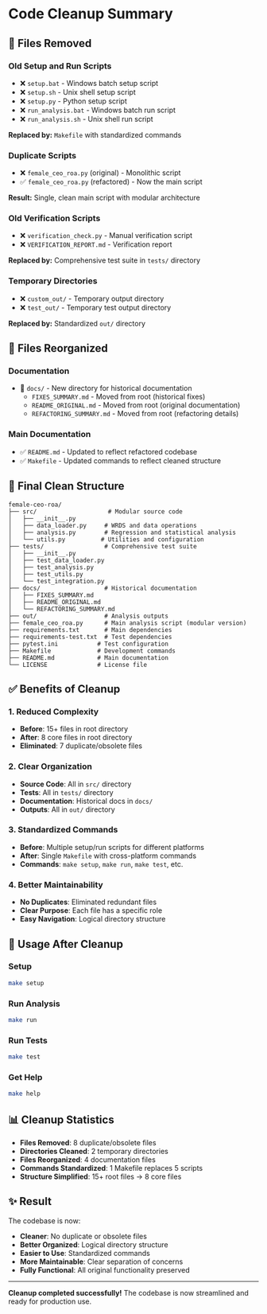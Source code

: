 # Code Cleanup Summary

## 🧹 Files Removed

### Old Setup and Run Scripts
- ❌ `setup.bat` - Windows batch setup script
- ❌ `setup.sh` - Unix shell setup script  
- ❌ `setup.py` - Python setup script
- ❌ `run_analysis.bat` - Windows batch run script
- ❌ `run_analysis.sh` - Unix shell run script

**Replaced by:** `Makefile` with standardized commands

### Duplicate Scripts
- ❌ `female_ceo_roa.py` (original) - Monolithic script
- ✅ `female_ceo_roa.py` (refactored) - Now the main script

**Result:** Single, clean main script with modular architecture

### Old Verification Scripts
- ❌ `verification_check.py` - Manual verification script
- ❌ `VERIFICATION_REPORT.md` - Verification report

**Replaced by:** Comprehensive test suite in `tests/` directory

### Temporary Directories
- ❌ `custom_out/` - Temporary output directory
- ❌ `test_out/` - Temporary test output directory

**Replaced by:** Standardized `out/` directory

## 📁 Files Reorganized

### Documentation
- 📁 `docs/` - New directory for historical documentation
  - `FIXES_SUMMARY.md` - Moved from root (historical fixes)
  - `README_ORIGINAL.md` - Moved from root (original documentation)
  - `REFACTORING_SUMMARY.md` - Moved from root (refactoring details)

### Main Documentation
- ✅ `README.md` - Updated to reflect refactored codebase
- ✅ `Makefile` - Updated commands to reflect cleaned structure

## 🎯 Final Clean Structure

```
female-ceo-roa/
├── src/                    # Modular source code
│   ├── __init__.py
│   ├── data_loader.py     # WRDS and data operations
│   ├── analysis.py        # Regression and statistical analysis
│   └── utils.py          # Utilities and configuration
├── tests/                 # Comprehensive test suite
│   ├── __init__.py
│   ├── test_data_loader.py
│   ├── test_analysis.py
│   ├── test_utils.py
│   └── test_integration.py
├── docs/                  # Historical documentation
│   ├── FIXES_SUMMARY.md
│   ├── README_ORIGINAL.md
│   └── REFACTORING_SUMMARY.md
├── out/                   # Analysis outputs
├── female_ceo_roa.py      # Main analysis script (modular version)
├── requirements.txt       # Main dependencies
├── requirements-test.txt  # Test dependencies
├── pytest.ini           # Test configuration
├── Makefile             # Development commands
├── README.md            # Main documentation
└── LICENSE              # License file
```

## ✅ Benefits of Cleanup

### 1. **Reduced Complexity**
- **Before**: 15+ files in root directory
- **After**: 8 core files in root directory
- **Eliminated**: 7 duplicate/obsolete files

### 2. **Clear Organization**
- **Source Code**: All in `src/` directory
- **Tests**: All in `tests/` directory  
- **Documentation**: Historical docs in `docs/`
- **Outputs**: All in `out/` directory

### 3. **Standardized Commands**
- **Before**: Multiple setup/run scripts for different platforms
- **After**: Single `Makefile` with cross-platform commands
- **Commands**: `make setup`, `make run`, `make test`, etc.

### 4. **Better Maintainability**
- **No Duplicates**: Eliminated redundant files
- **Clear Purpose**: Each file has a specific role
- **Easy Navigation**: Logical directory structure

## 🚀 Usage After Cleanup

### Setup
```bash
make setup
```

### Run Analysis
```bash
make run
```

### Run Tests
```bash
make test
```

### Get Help
```bash
make help
```

## 📊 Cleanup Statistics

- **Files Removed**: 8 duplicate/obsolete files
- **Directories Cleaned**: 2 temporary directories
- **Files Reorganized**: 4 documentation files
- **Commands Standardized**: 1 Makefile replaces 5 scripts
- **Structure Simplified**: 15+ root files → 8 core files

## ✨ Result

The codebase is now:
- **Cleaner**: No duplicate or obsolete files
- **Better Organized**: Logical directory structure
- **Easier to Use**: Standardized commands
- **More Maintainable**: Clear separation of concerns
- **Fully Functional**: All original functionality preserved

---

**Cleanup completed successfully!** The codebase is now streamlined and ready for production use.
